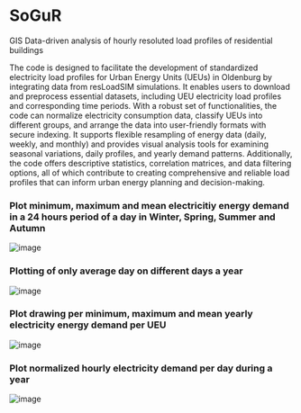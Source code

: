# SoGuR
GIS Data-driven analysis of hourly resoluted load profiles of residential buildings

The code is designed to facilitate the development of standardized electricity load profiles for Urban Energy Units (UEUs) in Oldenburg by integrating data from resLoadSIM simulations. It enables users to download and preprocess essential datasets, including UEU electricity load profiles and corresponding time periods. With a robust set of functionalities, the code can normalize electricity consumption data, classify UEUs into different groups, and arrange the data into user-friendly formats with secure indexing. It supports flexible resampling of energy data (daily, weekly, and monthly) and provides visual analysis tools for examining seasonal variations, daily profiles, and yearly demand patterns. Additionally, the code offers descriptive statistics, correlation matrices, and data filtering options, all of which contribute to creating comprehensive and reliable load profiles that can inform urban energy planning and decision-making.

### Plot minimum, maximum and mean electricitiy energy demand in a 24 hours period of a day in Winter, Spring, Summer and Autumn

![image](https://github.com/user-attachments/assets/59487828-b937-4652-a21a-41a4a2173248)

### Plotting of only average day on different days a year
![image](https://github.com/user-attachments/assets/d5ee09c1-864d-4a45-a212-301d3c902412)

### Plot drawing per minimum, maximum and mean yearly electricity energy demand per UEU
![image](https://github.com/user-attachments/assets/8912034e-ac3c-4321-bd91-cb582f5c3c46)

### Plot normalized hourly electricity demand per day during a year
![image](https://github.com/user-attachments/assets/95a5979f-ad57-43b0-bf9c-24df6f4f0c64)

